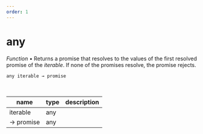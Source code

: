 ```yaml
---
order: 1
---
```

# any

_Function_ &bull; Returns a promise that resolves to the values of the first resolved promise of the _iterable_. If none of the promises resolve, the promise rejects.

<pre><code>any iterable &rarr; promise</code></pre>
<br>

| name | type | description |
|------|------|-------------|
|iterable|any||
|&rarr; promise|any||



